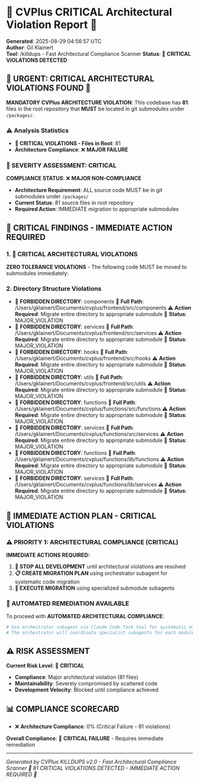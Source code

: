 # 🚨 CVPlus CRITICAL Architectural Violation Report 🚨

**Generated**: 2025-08-29 04:56:57 UTC  
**Author**: Gil Klainert  
**Tool**: /killdups - Fast Architectural Compliance Scanner
**Status**: 🔴 **CRITICAL VIOLATIONS DETECTED** 

## 🚨 URGENT: CRITICAL ARCHITECTURAL VIOLATIONS FOUND 🚨

**MANDATORY CVPlus ARCHITECTURE VIOLATION**: This codebase has **81** files in the root repository that **MUST** be located in git submodules under `/packages/`.

### ⚠️ Analysis Statistics
- **🔴 CRITICAL VIOLATIONS - Files in Root**: 81
- **Architecture Compliance**: ❌ **MAJOR FAILURE**

### 🚨 SEVERITY ASSESSMENT: CRITICAL

**COMPLIANCE STATUS**: ❌ **MAJOR NON-COMPLIANCE**
- **Architecture Requirement**: ALL source code MUST be in git submodules under `/packages/`
- **Current Status**: 81 source files in root repository
- **Required Action**: IMMEDIATE migration to appropriate submodules

## 🔴 CRITICAL FINDINGS - IMMEDIATE ACTION REQUIRED

### 1. 🚨 CRITICAL ARCHITECTURAL VIOLATIONS

**ZERO TOLERANCE VIOLATIONS** - The following code MUST be moved to submodules immediately:


### 2. Directory Structure Violations

- 🚫 **FORBIDDEN DIRECTORY**: components
  📁 **Full Path**: /Users/gklainert/Documents/cvplus/frontend/src/components
  ⚠️ **Action Required**: Migrate entire directory to appropriate submodule
  🔴 **Status**: MAJOR_VIOLATION
- 🚫 **FORBIDDEN DIRECTORY**: services
  📁 **Full Path**: /Users/gklainert/Documents/cvplus/frontend/src/services
  ⚠️ **Action Required**: Migrate entire directory to appropriate submodule
  🔴 **Status**: MAJOR_VIOLATION
- 🚫 **FORBIDDEN DIRECTORY**: hooks
  📁 **Full Path**: /Users/gklainert/Documents/cvplus/frontend/src/hooks
  ⚠️ **Action Required**: Migrate entire directory to appropriate submodule
  🔴 **Status**: MAJOR_VIOLATION
- 🚫 **FORBIDDEN DIRECTORY**: utils
  📁 **Full Path**: /Users/gklainert/Documents/cvplus/frontend/src/utils
  ⚠️ **Action Required**: Migrate entire directory to appropriate submodule
  🔴 **Status**: MAJOR_VIOLATION
- 🚫 **FORBIDDEN DIRECTORY**: functions
  📁 **Full Path**: /Users/gklainert/Documents/cvplus/functions/src/functions
  ⚠️ **Action Required**: Migrate entire directory to appropriate submodule
  🔴 **Status**: MAJOR_VIOLATION
- 🚫 **FORBIDDEN DIRECTORY**: services
  📁 **Full Path**: /Users/gklainert/Documents/cvplus/functions/src/services
  ⚠️ **Action Required**: Migrate entire directory to appropriate submodule
  🔴 **Status**: MAJOR_VIOLATION
- 🚫 **FORBIDDEN DIRECTORY**: functions
  📁 **Full Path**: /Users/gklainert/Documents/cvplus/functions/lib/functions
  ⚠️ **Action Required**: Migrate entire directory to appropriate submodule
  🔴 **Status**: MAJOR_VIOLATION
- 🚫 **FORBIDDEN DIRECTORY**: services
  📁 **Full Path**: /Users/gklainert/Documents/cvplus/functions/lib/services
  ⚠️ **Action Required**: Migrate entire directory to appropriate submodule
  🔴 **Status**: MAJOR_VIOLATION

## 🚨 IMMEDIATE ACTION PLAN - CRITICAL VIOLATIONS

### ⚠️  PRIORITY 1: ARCHITECTURAL COMPLIANCE (CRITICAL)

**IMMEDIATE ACTIONS REQUIRED:**

1. **🚨 STOP ALL DEVELOPMENT** until architectural violations are resolved
2. **📋 CREATE MIGRATION PLAN** using orchestrator subagent for systematic code migration
3. **🔧 EXECUTE MIGRATION** using specialized submodule subagents

### 🔧 AUTOMATED REMEDIATION AVAILABLE

To proceed with **AUTOMATED ARCHITECTURAL COMPLIANCE**:

```bash
# Use orchestrator subagent via Claude Code Task tool for systematic migration
# The orchestrator will coordinate specialist subagents for each module migration
```

## ⚠️  RISK ASSESSMENT

**Current Risk Level**: 🔴 **CRITICAL**
- **Compliance**: Major architectural violation (81 files)
- **Maintainability**: Severely compromised by scattered code
- **Development Velocity**: Blocked until compliance achieved

## 📊 COMPLIANCE SCORECARD

- ❌ **Architecture Compliance**: 0% (Critical Failure - 81 violations)

**Overall Compliance**: 🔴 **CRITICAL FAILURE** - Requires immediate remediation

---
*Generated by CVPlus KILLDUPS v2.0 - Fast Architectural Compliance Scanner*
*🚨 81 CRITICAL VIOLATIONS DETECTED - IMMEDIATE ACTION REQUIRED 🚨*
